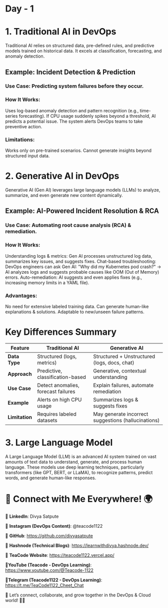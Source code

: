 # Day - 1
 # 1. Traditional AI in DevOps
Traditional AI relies on  structured data, pre-defined rules, and predictive models trained on historical data. It excels at classification, forecasting, and anomaly detection.

## Example: Incident Detection & Prediction
### Use Case:  Predicting system failures before they occur.
### How It Works:
Uses log-based anomaly detection and pattern recognition (e.g., time-series forecasting).
If CPU usage suddenly spikes beyond a threshold, AI predicts a potential issue.
The system alerts DevOps teams to take preventive action.
### Limitations:
Works only on pre-trained scenarios.
Cannot generate insights beyond structured input data.
# 2. Generative AI in DevOps
Generative AI (Gen AI) leverages large language models (LLMs) to analyze, summarize, and even generate new content dynamically.

## Example: AI-Powered Incident Resolution & RCA
### Use Case: Automating root cause analysis (RCA) & remediation.
### How It Works:
Understanding logs & metrics: Gen AI processes unstructured log data, summarizes key issues, and suggests fixes.
Chat-based troubleshooting: DevOps engineers can ask Gen AI:
"Why did my Kubernetes pod crash?" → AI analyzes logs and suggests probable causes like OOM (Out of Memory) errors.
Auto-remediation: AI suggests and even applies fixes (e.g., increasing memory limits in a YAML file).
### Advantages:
No need for extensive labeled training data.
Can generate human-like explanations & solutions.
Adaptable to new/unseen failure patterns.
# Key Differences Summary
| Feature      | Traditional AI                     | Generative AI                          |
|-------------|----------------------------------|--------------------------------------|
| **Data Type** | Structured (logs, metrics)     | Structured + Unstructured (logs, docs, chat) |
| **Approach**  | Predictive, classification-based | Generative, contextual understanding |
| **Use Case**  | Detect anomalies, forecast failures | Explain failures, automate remediation |
| **Example**   | Alerts on high CPU usage       | Summarizes logs & suggests fixes     |
| **Limitation** | Requires labeled datasets     | May generate incorrect suggestions (hallucinations) |

# 3. Large Language Model
A Large Language Model (LLM) is an advanced AI system trained on vast amounts of text data to understand, generate, and process human language. These models use deep learning techniques, particularly transformers (like GPT, BERT, or LLaMA), to recognize patterns, predict words, and generate human-like responses.


# 🔗 Connect with Me Everywhere! 🌍
📌 **LinkedIn**: Divya Satpute

📌 **Instagram (DevOps Content)**: @teacode1122

📌 **GitHub**: https://github.com/divyasatpute

📌 **Hashnode (Technical Blogs)**: https://learnwithdivya.hashnode.dev/

📌 **TeaCode Website**: https://teacode1122.vercel.app/

📌**YouTube (Teacode - DevOps Learning)**: https://www.youtube.com/@Teacode-1122

📌**Telegram (Teacode1122 - DevOps Learning)**: https://t.me/TeaCode1122_Cheet_Chat

💬 Let’s connect, collaborate, and grow together in the DevOps & Cloud world! 🚀✨
